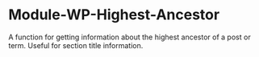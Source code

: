 # Module-WP-Highest-Ancestor
A function for getting information about the highest ancestor of a post or term. Useful for section title information.
